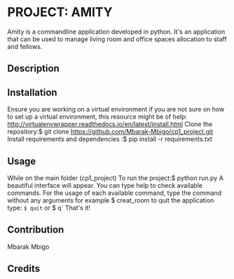 # PROJECT: AMITY
Amity is a commandline application developed in python.
It's an application that can be used to manage living room and office spaces allocation 
to staff and fellows.

## Description

## Installation
Ensure you are working on a virtual environment
if you are not sure on how to set up a virtual environment, 
this resource might be of help: http://virtualenvwrapper.readthedocs.io/en/latest/install.html
Clone the repository:$ git clone https://github.com/Mbarak-Mbigo/cp1_project.git
Install requirements and dependencies :$ pip install -r requirements.txt

## Usage
While on the main folder (cp1_project)
To run the project:$ python run.py
A beautiful interface will appear.
You can type help to check available commands.
For the usage of each available command, type the command without any arguments
for example $ creat_room
to quit the application
type: ```$ quit``` or $ q`
That's it!
## Contribution
Mbarak Mbigo

## Credits
